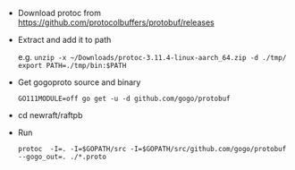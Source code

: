 * Download protoc from https://github.com/protocolbuffers/protobuf/releases
* Extract and add it to path
   
   e.g.  ```unzip -x ~/Downloads/protoc-3.11.4-linux-aarch_64.zip -d ./tmp/```
         ```export PATH=./tmp/bin:$PATH```
* Get gogoproto source and binary

     ```GO111MODULE=off go get -u -d github.com/gogo/protobuf```
* cd newraft/raftpb
* Run

    ```protoc  -I=. -I=$GOPATH/src -I=$GOPATH/src/github.com/gogo/protobuf --gogo_out=. ./*.proto```